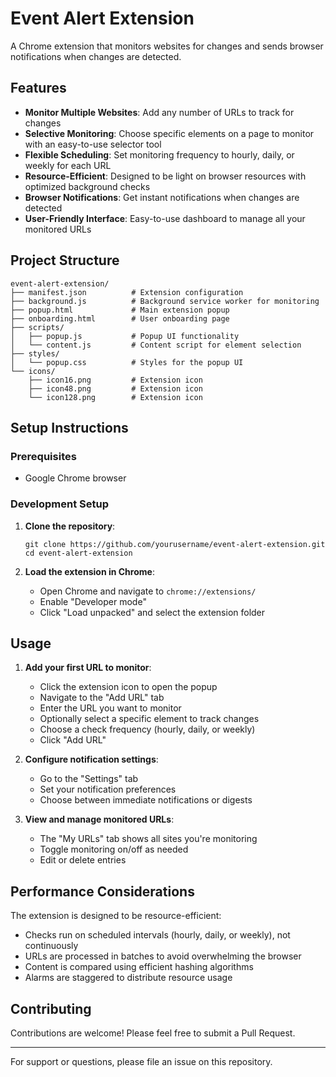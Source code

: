 # Event Alert Extension

A Chrome extension that monitors websites for changes and sends browser notifications when changes are detected.

## Features

- **Monitor Multiple Websites**: Add any number of URLs to track for changes
- **Selective Monitoring**: Choose specific elements on a page to monitor with an easy-to-use selector tool
- **Flexible Scheduling**: Set monitoring frequency to hourly, daily, or weekly for each URL
- **Resource-Efficient**: Designed to be light on browser resources with optimized background checks
- **Browser Notifications**: Get instant notifications when changes are detected
- **User-Friendly Interface**: Easy-to-use dashboard to manage all your monitored URLs

## Project Structure

```
event-alert-extension/
├── manifest.json          # Extension configuration
├── background.js          # Background service worker for monitoring
├── popup.html             # Main extension popup
├── onboarding.html        # User onboarding page
├── scripts/
│   ├── popup.js           # Popup UI functionality
│   └── content.js         # Content script for element selection
├── styles/
│   └── popup.css          # Styles for the popup UI
└── icons/
    ├── icon16.png         # Extension icon
    ├── icon48.png         # Extension icon
    └── icon128.png        # Extension icon
```

## Setup Instructions

### Prerequisites

- Google Chrome browser

### Development Setup

1. **Clone the repository**:

   ```
   git clone https://github.com/yourusername/event-alert-extension.git
   cd event-alert-extension
   ```

2. **Load the extension in Chrome**:
   - Open Chrome and navigate to `chrome://extensions/`
   - Enable "Developer mode"
   - Click "Load unpacked" and select the extension folder

## Usage

1. **Add your first URL to monitor**:

   - Click the extension icon to open the popup
   - Navigate to the "Add URL" tab
   - Enter the URL you want to monitor
   - Optionally select a specific element to track changes
   - Choose a check frequency (hourly, daily, or weekly)
   - Click "Add URL"

2. **Configure notification settings**:

   - Go to the "Settings" tab
   - Set your notification preferences
   - Choose between immediate notifications or digests

3. **View and manage monitored URLs**:
   - The "My URLs" tab shows all sites you're monitoring
   - Toggle monitoring on/off as needed
   - Edit or delete entries

## Performance Considerations

The extension is designed to be resource-efficient:

- Checks run on scheduled intervals (hourly, daily, or weekly), not continuously
- URLs are processed in batches to avoid overwhelming the browser
- Content is compared using efficient hashing algorithms
- Alarms are staggered to distribute resource usage

## Contributing

Contributions are welcome! Please feel free to submit a Pull Request.

---

For support or questions, please file an issue on this repository.
